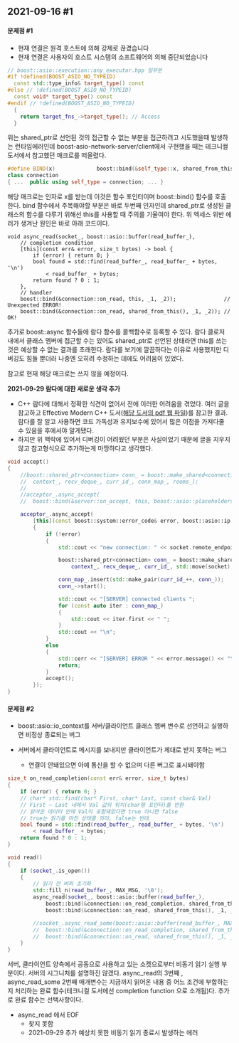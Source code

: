 ## 2021-09-16 #1

#### 문제점 #1

- 현재 연결은 원격 호스트에 의해 강제로 끊겼습니다
- 현재 연결은 사용자의 호스트 시스템의 소프트웨어의 의해 중단되었습니다

```C++
// boost::asio::execution::any_executor.hpp 일부분
#if !defined(BOOST_ASIO_NO_TYPEID)
  const std::type_info& target_type() const
#else // !defined(BOOST_ASIO_NO_TYPEID)
  const void* target_type() const
#endif // !defined(BOOST_ASIO_NO_TYPEID)
  {
    return target_fns_->target_type(); // Access 
  }
```

위는 shared_ptr로 선언된 것의 접근할 수 없는 부분을 접근하려고 시도했을때 발생하는 런타임에러인데 boost-asio-network-server/client에서 구현했을 때는 테크니컬 도서에서 참고했던 매크로를 떠올렸다. 

```c++
#define BIND(x)				boost::bind(&self_type::x, shared_from_this())
class connection
{ ...  public using self_type = connection; ... }
```

해당 매크로는 인자로 x를 받는데 이것은 함수 포인터이며 boost::bind() 함수를 호출한다. bind 함수에서 주목해야할 부분은 바로 두번째 인자인데 shared_ptr로 생성된 클래스의 함수를 다루기 위해선 this를 사용할 때 주의를 기울여야 한다. 위 엑세스 위반 에러가 생겨난 원인은 바로 아래 코드이다. 

```
void async_read(socket_, boost::asio::buffer(read_buffer_),
	// completion condition
	[this](const err& error, size_t bytes) -> bool {
		if (error) { return 0; }
		bool found = std::find(read_buffer_, read_buffer_ + bytes, '\n') 
			< read_buffer_ + bytes;
		return found ? 0 : 1;
	},
	// handler			
	boost::bind(&connection::on_read, this, _1, _2)); 				// Unexpected ERROR!
	boost::bind(&connection::on_read, shared_from_this(), _1, _2)); // OK!
```

추가로 boost::async 함수들에 람다 함수를 콜백함수로 등록할 수 있다. 람다 클로저 내에서 클래스 멤버에 접근할 수는 있어도 shared_ptr로 선언된 상태라면 this를 쓰는 것은 예상할 수 없는 결과를 초래한다. 람다를 보기에 깔끔하다는 이유로 사용했지만 디버깅도 힘들 뿐더러 나중엔 오히려 수정하는 데에도 어려움이 있었다. 

참고로 현재 해당 매크로는 쓰지 않을 예정이다.



**2021-09-29 람다에 대한 새로운 생각 추가**

- C++ 람다에 대해서 정확한 식견이 없어서 전에 이러한 어려움을 겪었다. 여러 글을 참고하고 Effective Modern C++ 도서([해당 도서의 pdf 웹 파일](https://moodle.ufsc.br/pluginfile.php/2377667/mod_resource/content/0/Effective_Modern_C__.pdf))를 참고한 결과. 람다를 잘 알고 사용하면 코드 가독성과 유지보수에 있어서 많은 이점을 가져다줄 수 있음을 후에서야 알게됐다.
- 하지만 위 맥락에 있어서 디버깅이 어려웠던 부분은 사실이었기 때문에 글을 지우지 않고 참고형식으로 추가하는게 마땅하다고 생각했다.

```c++
void accept()
{
    //boost::shared_ptr<connection> conn_ = boost::make_shared<connection>(
    //	context_, recv_deque_, curr_id_, conn_map_, rooms_);
    // 
    //acceptor_.async_accept(
    //	boost::bind(&server::on_accept, this, boost::asio::placeholders::error, conn_));

    acceptor_.async_accept(
        [this](const boost::system::error_code& error, boost::asio::ip::tcp::socket socket)
        {
            if (!error)
            {
                std::cout << "new connection: " << socket.remote_endpoint() << "\n";

                boost::shared_ptr<connection> conn_ = boost::make_shared<connection>(
                    context_, recv_deque_, curr_id_, std::move(socket), conn_map_, rooms_);

                conn_map_.insert(std::make_pair(curr_id_++, conn_));
                conn_->start();

                std::cout << "[SERVER] connected clients ";
                for (const auto iter : conn_map_)
                {
                    std::cout << iter.first << " ";
                }
                std::cout << "\n";
            }
            else
            {
                std::cerr << "[SERVER] ERROR " << error.message() << "\n";
                return;
            }
            accept();
        });
}
```



#### 문제점 #2

- boost::asio::io_context를 서버/클라이언트 클래스 멤버 변수로 선언하고 실행하면 비정상 종료되는 버그

- 서버에서 클라이언트로 메시지를 보내지만 클라이언트가 제대로 받지 못하는 버그
  - 연결이 안돼있으면 아예 통신을 할 수 없으며 다른 버그로 표시돼야함

```c++
size_t on_read_completion(const err& error, size_t bytes)
{
    if (error) { return 0; }
	// char* std::find(char* First, char* Last, const char& Val)
    // First ~ Last 내에서 Val 값의 위치(char형 포인터)를 반환
    // 읽어온 데이터 안에 Val이 포함돼있다면 true 아니면 false
    // true는 읽기를 마친 상태를 의미, false는 반대
    bool found = std::find(read_buffer_, read_buffer_ + bytes, '\n') 
        < read_buffer_ + bytes;
    return found ? 0 : 1;
}

void read()
{
	if (socket_.is_open())
	{
        // 읽기 전 버퍼 초기화
		std::fill_n(read_buffer_, MAX_MSG, '\0');
		async_read(socket_, boost::asio::buffer(read_buffer_),
			boost::bind(&connection::on_read_completion, shared_from_this(), _1, _2),
			boost::bind(&connection::on_read, shared_from_this(), _1, _2));

		//socket_.async_read_some(boost::asio::buffer(read_buffer_, MAX_MSG),
		//	boost::bind(&connection::on_read_completion, shared_from_this(), _1, _2),
		//	boost::bind(&connection::on_read, shared_from_this(), _1, _2));
	}
}
```

서버, 클라이언트 양측에서 공동으로 사용하고 있는 소켓으로부터 비동기 읽기 실행 부분이다. 서버의 시그니처를 설명하진 않겠다. async_read의 3번째 , async_read_some 2번째 매개변수는 지금까지 읽어온 내용 중 어느 조건에 부합하는지 처리하는 완료 함수(테크니컬 도서에선 completion function 으로 소개됨)다. 추가로 완료 함수는 선택사항이다.

- async_read 에서 EOF 
  - 찾지 못함
  - 2021-09-29 추가 예상치 못한 비동기 읽기 종료시 발생하는 에러
